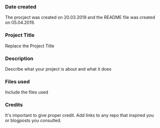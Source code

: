 ### Date created
The procject was created on 20.03.2019 and the README file was created on 05.04.2019.

### Project Title
Replace the Project Title

### Description
Describe what your project is about and what it does

### Files used
Include the files used

### Credits
It's important to give proper credit. Add links to any repo that inspired you or blogposts you consulted.
